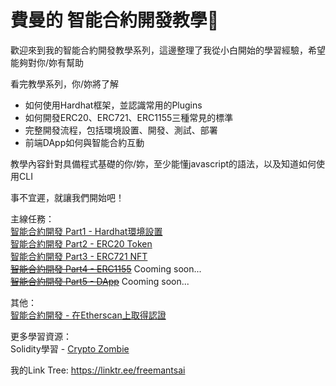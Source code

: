 # 費曼的 智能合約開發教學:memo:

歡迎來到我的智能合約開發教學系列，這邊整理了我從小白開始的學習經驗，希望能夠對你/妳有幫助

看完教學系列，你/妳將了解
- 如何使用Hardhat框架，並認識常用的Plugins
- 如何開發ERC20、ERC721、ERC1155三種常見的標準
- 完整開發流程，包括環境設置、開發、測試、部署
- 前端DApp如何與智能合約互動

教學內容針對具備程式基礎的你/妳，至少能懂javascript的語法，以及知道如何使用CLI

事不宜遲，就讓我們開始吧！

主線任務：  
[智能合約開發 Part1 - Hardhat環境設置](/doc/HARDHAT_TUTORIAL.md)  
[智能合約開發 Part2 - ERC20 Token](/doc/ERC20_TUTORIAL.md)  
[智能合約開發 Part3 - ERC721 NFT](/doc/ERC721_TUTORIAL.md)  
~~[智能合約開發 Part4  - ERC1155](doc/ERC1155_TUTORIAL.md)~~ Cooming soon...  
~~[智能合約開發 Part5  - DApp](/doc/DAPP_TUTORIAL.md)~~ Cooming soon...  

其他：  
[智能合約開發 - 在Etherscan上取得認證](/doc/VERIFY_CONTRACT.md)  

更多學習資源：  
Solidity學習 - [Crypto Zombie](https://cryptozombies.io/)  

我的Link Tree: https://linktr.ee/freemantsai  

